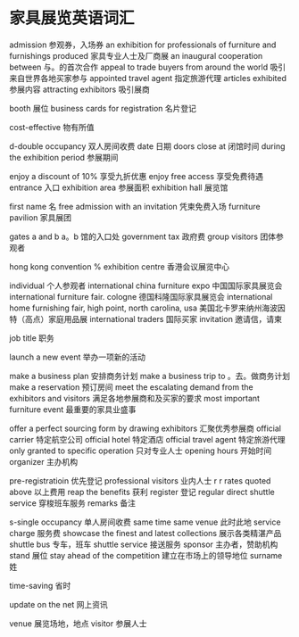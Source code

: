 # 家具展览英语词汇

admission 参观券，入场券
an exhibition for professionals of furniture and furnishings produced 家具专业人士及厂商展
an inaugural cooperation between 与。的首次合作
appeal to trade buyers from around the world 吸引来自世界各地买家参与
appointed travel agent 指定旅游代理
articles exhibited 参展内容
attracting exhibitors 吸引展商

booth 展位
business cards for registration 名片登记

cost-effective 物有所值

d-double occupancy 双人房间收费
date 日期
doors close at 闭馆时间
during the exhibition period 参展期间

enjoy a discount of 10% 享受九折优惠
enjoy free access 享受免费待遇
entrance 入口
exhibition area 参展面积
exhibition hall 展览馆

first name 名
free admission with an invitation 凭柬免费入场
furniture pavilion 家具展团

gates a and b a。b 馆的入口处
government tax 政府费
group visitors 团体参观者

hong kong convention % exhibition centre 香港会议展览中心

individual 个人参观者
international china furniture expo 中国国际家具展览会
international furniture fair. cologne 德国科隆国际家具展览会
international home furnishing fair, high point, north carolina, usa 美国北卡罗来纳州海波因特（高点）家庭用品展
international traders 国际买家
invitation 邀请信，请柬

job title 职务

launch a new event 举办一项新的活动

make a business plan 安排商务计划
make a business trip to 。去。做商务计划
make a reservation 预订房间
meet the escalating demand from the exhibitors and visitors 满足各地参展商和及买家的要求
most important furniture event 最重要的家具业盛事

offer a perfect sourcing form by drawing exhibitors 汇聚优秀参展商
official carrier 特定航空公司
official hotel 特定酒店
official travel agent 特定旅游代理
only granted to specific operation 只对专业人士
opening hours 开始时间
organizer 主办机构

pre-registratioin 优先登记
professional visitors 业内人士
r
r rates quoted above 以上费用
reap the benefits 获利
register 登记
regular direct shuttle service 穿梭班车服务
remarks 备注

s-single occupancy 单人房间收费
same time same venue 此时此地
service charge 服务费
showcase the finest and latest collections 展示各类精湛产品
shuttle bus 专车，班车
shuttle service 接送服务
sponsor 主办者，赞助机构
stand 展位
stay ahead of the competition 建立在市场上的领导地位
surname 姓

time-saving 省时

update on the net 网上资讯

venue 展览场地，地点
visitor 参展人士
